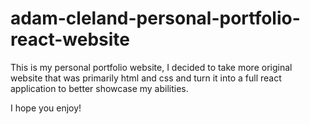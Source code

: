 # adam-cleland-personal-portfolio-react-website

This is my personal portfolio website, I decided to take more original website that was primarily html and css and turn it into a full react application to better showcase my abilities.

I hope you enjoy!
